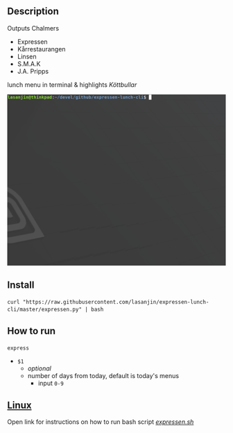 ## Description
Outputs Chalmers
- Expressen
- Kårrestaurangen
- Linsen
- S.M.A.K
- J.A. Pripps
  
lunch menu in terminal & highlights *Köttbullar* 

<img src="resources/gif-py.gif" width="640">

## Install
```curl "https://raw.githubusercontent.com/lasanjin/expressen-lunch-cli/master/expressen.py" | bash```

## How to run
```express```

- `$1`
  -  *optional* 
  -  number of days from today, default is today's menus
     -  input `0-9`


## [Linux](resources/README.md)
Open link for instructions on how to run bash script [*expressen.sh*](expressen.sh)